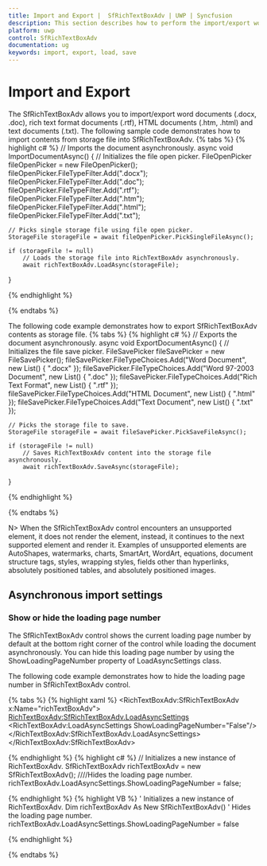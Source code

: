 ```yaml
---
title: Import and Export |  SfRichTextBoxAdv | UWP | Syncfusion
description: This section describes how to perform the import/export word, rich text format, HTML, XAML and text documents in UWP SfRichTextBoxAdv Control.
platform: uwp
control: SfRichTextBoxAdv
documentation: ug
keywords: import, export, load, save
---
```

# Import and Export

The SfRichTextBoxAdv allows you to import/export word documents (.docx, .doc), rich text format documents (.rtf), HTML documents (.htm, .html) and text documents (.txt).
The following sample code demonstrates how to import contents from storage file into SfRichTextBoxAdv.
{% tabs %}
{% highlight c# %}
// Imports the document asynchronously.
async void ImportDocumentAsync()
{
    // Initializes the file open picker.
    FileOpenPicker fileOpenPicker = new FileOpenPicker();
    fileOpenPicker.FileTypeFilter.Add(".docx");
    fileOpenPicker.FileTypeFilter.Add(".doc");
    fileOpenPicker.FileTypeFilter.Add(".rtf");
    fileOpenPicker.FileTypeFilter.Add(".htm");
    fileOpenPicker.FileTypeFilter.Add(".html");
    fileOpenPicker.FileTypeFilter.Add(".txt");

    // Picks single storage file using file open picker.
    StorageFile storageFile = await fileOpenPicker.PickSingleFileAsync();

    if (storageFile != null)
        // Loads the storage file into RichTextBoxAdv asynchronously.
        await richTextBoxAdv.LoadAsync(storageFile);
}


{% endhighlight %}

{% endtabs %}

The following code example demonstrates how to export SfRichTextBoxAdv contents as storage file.
{% tabs %}
{% highlight c# %}
// Exports the document asynchronously.
async void ExportDocumentAsync()
{
    // Initializes the file save picker.
    FileSavePicker fileSavePicker = new FileSavePicker();
    fileSavePicker.FileTypeChoices.Add("Word Document", new List<string>() { ".docx" });
    fileSavePicker.FileTypeChoices.Add("Word 97-2003 Document", new List<string>() { ".doc" });
    fileSavePicker.FileTypeChoices.Add("Rich Text Format", new List<string>() { ".rtf" });
    fileSavePicker.FileTypeChoices.Add("HTML Document", new List<string>() { ".html" });
    fileSavePicker.FileTypeChoices.Add("Text Document", new List<string>() { ".txt" });

    // Picks the storage file to save.
    StorageFile storageFile = await fileSavePicker.PickSaveFileAsync();

    if (storageFile != null)
        // Saves RichTextBoxAdv content into the storage file asynchronously.
        await richTextBoxAdv.SaveAsync(storageFile);
}


{% endhighlight %}

{% endtabs %}

N> When the SfRichTextBoxAdv control encounters an unsupported element, it does not render the element, instead, it continues to the next supported element and render it. Examples of unsupported elements are AutoShapes, watermarks, charts, SmartArt, WordArt, equations, document structure tags, styles, wrapping styles, fields other than hyperlinks, absolutely positioned tables, and absolutely positioned images.

## Asynchronous import settings

### Show or hide the loading page number

The SfRichTextBoxAdv control shows the current loading page number by default at the bottom right corner of the control while loading the document asynchronously. You can hide this loading page number by using the ShowLoadingPageNumber property of LoadAsyncSettings class.

The following code example demonstrates how to hide the loading page number in SfRichTextBoxAdv control.

{% tabs %}
{% highlight xaml %}
<RichTextBoxAdv:SfRichTextBoxAdv x:Name="richTextBoxAdv">
       <RichTextBoxAdv:SfRichTextBoxAdv.LoadAsyncSettings>
           <RichTextBoxAdv:LoadAsyncSettings ShowLoadingPageNumber="False"/>
       </RichTextBoxAdv:SfRichTextBoxAdv.LoadAsyncSettings>
</RichTextBoxAdv:SfRichTextBoxAdv>


{% endhighlight %}
{% highlight c# %}
// Initializes a new instance of RichTextBoxAdv.
SfRichTextBoxAdv richTextBoxAdv = new SfRichTextBoxAdv();
////Hides the loading page number.
richTextBoxAdv.LoadAsyncSettings.ShowLoadingPageNumber = false;


{% endhighlight %}
{% highlight VB %}
' Initializes a new instance of RichTextBoxAdv.
Dim richTextBoxAdv As New SfRichTextBoxAdv()
' Hides the loading page number.
richTextBoxAdv.LoadAsyncSettings.ShowLoadingPageNumber = false


{% endhighlight %}

{% endtabs %}